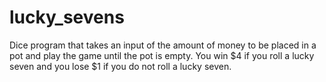 # lucky_sevens
Dice program that takes an input of the amount of money to be placed in a pot and play the game until the pot is empty. You win $4 if you roll a lucky seven and you lose $1 if you do not roll a lucky seven.
